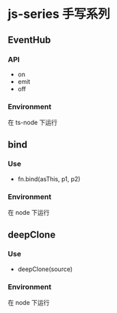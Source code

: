# js-series 手写系列

## EventHub
### API
- on
- emit
- off
### Environment
在 ts-node 下运行

## bind
### Use
- fn.bind(asThis, p1, p2)
### Environment
在 node 下运行
## deepClone
### Use
- deepClone(source)
### Environment
在 node 下运行